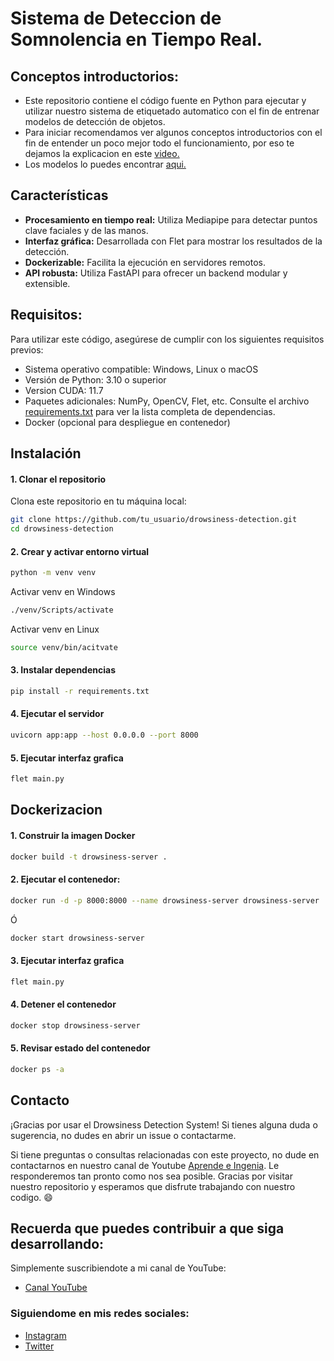 # Sistema de Deteccion de Somnolencia en Tiempo Real.

## Conceptos introductorios:
- Este repositorio contiene el código fuente en Python para ejecutar y utilizar nuestro sistema de etiquetado automatico con el fin de entrenar modelos de detección de objetos.
- Para iniciar recomendamos ver algunos conceptos introductorios con el fin de entender un poco mejor todo el funcionamiento, por eso te dejamos la explicacion en este [video.](https://youtu.be/PQ71QvvFbA8?si=r77MhBOwhD5UDZx3)
- Los modelos lo puedes encontrar [aqui.]([https://github.com/IDEA-Research/GroundingDINO](https://github.com/google-ai-edge/mediapipe))

## Características

- **Procesamiento en tiempo real:** Utiliza Mediapipe para detectar puntos clave faciales y de las manos.
- **Interfaz gráfica:** Desarrollada con Flet para mostrar los resultados de la detección.
- **Dockerizable:** Facilita la ejecución en servidores remotos.
- **API robusta:** Utiliza FastAPI para ofrecer un backend modular y extensible.


## Requisitos:
Para utilizar este código, asegúrese de cumplir con los siguientes requisitos previos:

- Sistema operativo compatible: Windows, Linux o macOS
- Versión de Python: 3.10 o superior
- Version CUDA: 11.7
- Paquetes adicionales: NumPy, OpenCV, Flet, etc. Consulte el archivo [requirements.txt](https://github.com/AprendeIngenia/driver_fatigue_detection/blob/012943fa6e02abbf65fde26573ce52e710f0a5a8/requirements.txt) para ver la lista completa de dependencias.
- Docker (opcional para despliegue en contenedor)

## Instalación

#### 1. Clonar el repositorio

Clona este repositorio en tu máquina local:

```bash
git clone https://github.com/tu_usuario/drowsiness-detection.git
cd drowsiness-detection
```

#### 2. Crear y activar entorno virtual
```bash
python -m venv venv
```

Activar venv en Windows
```bash
./venv/Scripts/activate
```

Activar venv en Linux
```bash
source venv/bin/acitvate
```

#### 3. Instalar dependencias 
```bash
pip install -r requirements.txt
```

#### 4. Ejecutar el servidor
```bash
uvicorn app:app --host 0.0.0.0 --port 8000
```

#### 5. Ejecutar interfaz grafica
```bash
flet main.py
```

## Dockerizacion
#### 1. Construir la imagen Docker
```bash
docker build -t drowsiness-server .
```

#### 2. Ejecutar el contenedor:
```bash
docker run -d -p 8000:8000 --name drowsiness-server drowsiness-server
```
Ó
```bash
docker start drowsiness-server
```


#### 3. Ejecutar interfaz grafica
```bash
flet main.py
``` 

#### 4. Detener el contenedor
```bash
docker stop drowsiness-server
``` 

#### 5. Revisar estado del contenedor
```bash
docker ps -a
```

## Contacto
¡Gracias por usar el Drowsiness Detection System! Si tienes alguna duda o sugerencia, no dudes en abrir un issue o contactarme.

Si tiene preguntas o consultas relacionadas con este proyecto, no dude en contactarnos en nuestro canal de Youtube [Aprende e Ingenia](https://www.youtube.com/@AprendeIngenia/videos). Le responderemos tan pronto como nos sea posible.
Gracias por visitar nuestro repositorio y esperamos que disfrute trabajando con nuestro codigo. :smile:

## Recuerda que puedes contribuir a que siga desarrollando:
Simplemente suscribiendote a mi canal de YouTube:
- [Canal YouTube](https://www.youtube.com/channel/UCzwHEOCbsZLjfELperJ6VeQ/videos)

### Siguiendome en mis redes sociales: 
- [Instagram](https://www.instagram.com/santiagsanchezr/)
- [Twitter](https://twitter.com/SantiagSanchezR)
